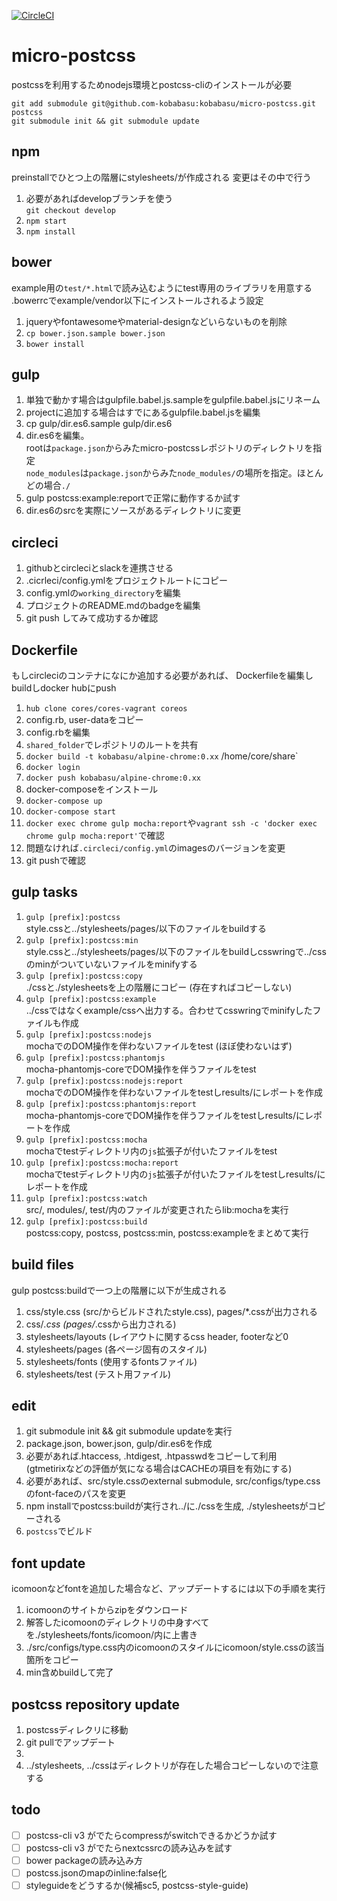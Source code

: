 [![CircleCI](https://circleci.com/gh/kobabasu/micro-postcss.svg?style=shield&circle-token=c181a31aabfe59d8f79ece75e1af85b0726555a6)](https://circleci.com/gh/kobabasu/micro-postcss)

# micro-postcss
postcssを利用するためnodejs環境とpostcss-cliのインストールが必要

```
git add submodule git@github.com-kobabasu:kobabasu/micro-postcss.git postcss  
git submodule init && git submodule update
```

## npm
preinstallでひとつ上の階層にstylesheets/が作成される
変更はその中で行う
1. 必要があればdevelopブランチを使う  
   `git checkout develop`
1. `npm start`
1. `npm install`

## bower
example用の`test/*.html`で読み込むようにtest専用のライブラリを用意する  
.bowerrcでexample/vendor以下にインストールされるよう設定
1. jqueryやfontawesomeやmaterial-designなどいらないものを削除
1. `cp bower.json.sample bower.json`
1. `bower install`

## gulp
1. 単独で動かす場合はgulpfile.babel.js.sampleをgulpfile.babel.jsにリネーム
1. projectに追加する場合はすでにあるgulpfile.babel.jsを編集
1. cp gulp/dir.es6.sample gulp/dir.es6
1. dir.es6を編集。  
   rootは`package.json`からみたmicro-postcssレポジトリのディレクトリを指定  
   `node_modules`は`package.json`からみた`node_modules/`の場所を指定。ほとんどの場合`./`
1. gulp postcss:example:reportで正常に動作するか試す
1. dir.es6のsrcを実際にソースがあるディレクトリに変更

## circleci
1. githubとcircleciとslackを連携させる
1. .cicrleci/config.ymlをプロジェクトルートにコピー
1. config.ymlの`working_directory`を編集
1. プロジェクトのREADME.mdのbadgeを編集
1. git push してみて成功するか確認

## Dockerfile
もしcircleciのコンテナになにか追加する必要があれば、
Dockerfileを編集しbuildしdocker hubにpush

1. `hub clone cores/cores-vagrant coreos`
1. config.rb, user-dataをコピー
1. config.rbを編集
1. `shared_folder`でレポジトリのルートを共有
1. `docker build -t kobabasu/alpine-chrome:0.xx` /home/core/share`
1. `docker login`
1. `docker push kobabasu/alpine-chrome:0.xx`
1. docker-composeをインストール
1. `docker-compose up`
1. `docker-compose start`
1. `docker exec chrome gulp mocha:report`や`vagrant ssh -c 'docker exec chrome gulp mocha:report'`で確認
1. 問題なければ`.circleci/config.yml`のimagesのバージョンを変更
1. git pushで確認

## gulp tasks
1. `gulp [prefix]:postcss`  
   style.cssと../stylesheets/pages/以下のファイルをbuildする
1. `gulp [prefix]:postcss:min`  
   style.cssと../stylesheets/pages/以下のファイルをbuildしcsswringで../cssのminがついていないファイルをminifyする
1. `gulp [prefix]:postcss:copy`  
   ./cssと./stylesheetsを上の階層にコピー (存在すればコピーしない)
1. `gulp [prefix]:postcss:example`  
   ../cssではなくexample/cssへ出力する。合わせてcsswringでminifyしたファイルも作成
1. `gulp [prefix]:postcss:nodejs`  
   mochaでのDOM操作を伴わないファイルをtest (ほぼ使わないはず)
1. `gulp [prefix]:postcss:phantomjs`  
   mocha-phantomjs-coreでDOM操作を伴うファイルをtest
1. `gulp [prefix]:postcss:nodejs:report`  
   mochaでのDOM操作を伴わないファイルをtestしresults/にレポートを作成
1. `gulp [prefix]:postcss:phantomjs:report`  
   mocha-phantomjs-coreでDOM操作を伴うファイルをtestしresults/にレポートを作成
1. `gulp [prefix]:postcss:mocha`  
   mochaでtestディレクトリ内の`js`拡張子が付いたファイルをtest
1. `gulp [prefix]:postcss:mocha:report`  
   mochaでtestディレクトリ内の`js`拡張子が付いたファイルをtestしresults/にレポートを作成
1. `gulp [prefix]:postcss:watch`  
   src/, modules/, test/内のファイルが変更されたらlib:mochaを実行
1. `gulp [prefix]:postcss:build`  
   postcss:copy, postcss, postcss:min, postcss:exampleをまとめて実行

## build files
gulp postcss:buildで一つ上の階層に以下が生成される

1. css/style.css (src/からビルドされたstyle.css), pages/*.cssが出力される
1. css/*.css (pages/*.cssから出力される)
1. stylesheets/layouts (レイアウトに関するcss header, footerなど0
1. stylesheets/pages (各ページ固有のスタイル)
1. stylesheets/fonts (使用するfontsファイル)
1. stylesheets/test (テスト用ファイル)

## edit
1. git submodule init && git submodule updateを実行
1. package.json, bower.json, gulp/dir.es6を作成
1. 必要があれば.htaccess, .htdigest, .htpasswdをコピーして利用  
   (gtmetirixなどの評価が気になる場合はCACHEの項目を有効にする)
1. 必要があれば、src/style.cssのexternal submodule, src/configs/type.cssのfont-faceのパスを変更
1. npm installでpostcss:buildが実行され../に./cssを生成, ./stylesheetsがコピーされる
1. `postcss`でビルド

## font update
icomoonなどfontを追加した場合など、アップデートするには以下の手順を実行

1. icomoonのサイトからzipをダウンロード
1. 解答したicomoonのディレクトリの中身すべてを./stylesheets/fonts/icomoon/内に上書き
1. ./src/configs/type.css内のicomoonのスタイルにicomoon/style.cssの該当箇所をコピー
1. min含めbuildして完了

## postcss repository update
1. postcssディレクリに移動
1. git pullでアップデート
1. [prefix]:postcss:buildする
1. ../stylesheets, ../cssはディレクトリが存在した場合コピーしないので注意する

## todo
- [ ] postcss-cli v3 がでたらcompressがswitchできるかどうか試す
- [ ] postcss-cli v3 がでたらnextcssrcの読み込みを試す
- [ ] bower packageの読み込み方
- [ ] postcss.jsonのmapのinline:false化
- [ ] styleguideをどうするか(候補sc5, postcss-style-guide)
